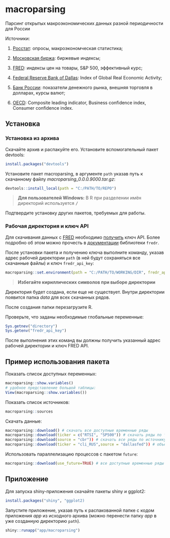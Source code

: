 # macroparsing
Парсинг открытых макроэкономических данных разной периодичности для России

 Источники:
 
 1. [Росстат](https://rosstat.gov.ru/): опросы, макроэкономческая статистика;
 
 2. [Московская биржа](https://moex.com/): биржевые индексы;
 
 3. [FRED](https://fred.stlouisfed.org/): индексы цен на товары, S&P 500, эффективный курс;
 
 4. [Federal Reserve Bank of Dallas](https://www.dallasfed.org/research/igrea): Index of Global Real Economic Activity;
 
 5. [Банк России](http://cbr.ru/): показатели денежного рынка, внешняя торговля в долларах, курсы валют;
 
 6. [OECD](https://data.oecd.org/): Composite leading indicator, Business confidence index, Consumer confidence index.

## Установка
### Установка из архива
Cкачайте архив и распакуйте его. 
Установите вспомогательный пакет devtools:
```r
install.packages("devtools")
```

Установите пакет macroparsing, в аргументе `path` указав путь к скачанному файлу *macroparsing_0.0.0.9000.tar.gz*:
```r
devtools::install_local(path = "C:/PATH/TO/REPO")
```
> **Для пользователей Windows:** В R при разделении имён директорий используется <kbd>/</kbd>

Подтвердите установку других пакетов, требуемых для работы.


### Рабочая директория и ключ API


Для скачивания данных c [FRED](https://fred.stlouisfed.org/) необходимо [получить](https://research.stlouisfed.org/docs/api/api_key.html) ключ API.
Более подробно об этом можно прочесть в [документации](https://cran.r-project.org/web/packages/fredr/vignettes/fredr.html#authentication) библиотеки `fredr`.

После установки пакета и получению ключа выполните команду, указав адрес рабочей директории `path` (в ней будут сохраняться все скачанные файлы) и ключ `fredr_api_key`:
```r
macroparsing::set.environment(path = "C:/PATH/TO/WORKING/DIR", fredr_api_key = "YourFredrAPIKey")
```
>  **Избегайте кириллических символов при выборе директории** 

Директория будет создана, если еще не существует. Внутри директории появится папка *data* для всех скачанных рядов.
 
После создания папки перезагрузите R.
 
Проверьте, что заданы необходимые глобальные переменные:

```r
Sys.getnev("directory")
Sys.getenv("fredr_api_key")
```
После выполнения этих команд вы должны получить указанный адрес рабочей директории и ключ FRED API.


## Пример использования пакета
Показать список доступных переменных:
```r
macroparsing::show.variables()
# удобное представление большой таблицы:
View(macroparsing::show.variables())
```

Показать список источников:
```r
macroparsing::sources
```
Скачать данные:
```r
macroparsing::download() # скачать все доступные временные ряды
macroparsing::download(ticker = c("RTSI", "SP500")) # скачать ряды по тикеру
macroparsing::download(source = "cbr")) # скачать все ряды по источнику
macroparsing::download(ticker = "cli_RUS",source = "dallasfed")) # объединение источника и тикера
```

Использовать параллелизацию процессов с пакетом `future`:
```r
macroparsing::download(use_future=TRUE) # все доступные временные ряды
```

## Приложение

Для запуска shiny-приложения скачайте пакеты shiny и ggplot2:
```r
install.packages("shiny", "ggplot2)
```

Запустите приложение, указав путь к распакованной папке с кодом приложения *app* из исходного архива (можно перенести папку *app* в уже созданную директорию `path`).
```r
shiny::runapp("app/macroparsing")
```

